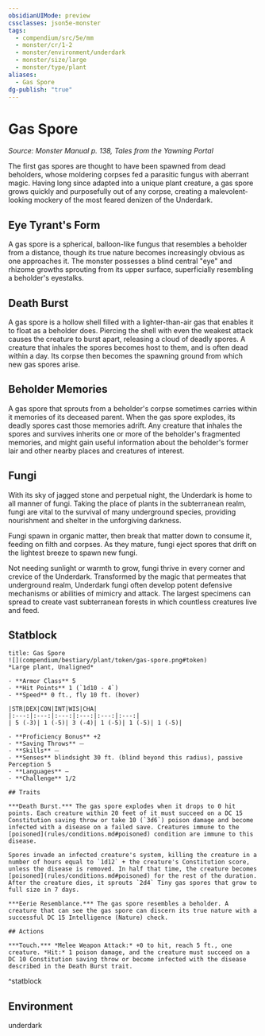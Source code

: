 ```yaml
---
obsidianUIMode: preview
cssclasses: json5e-monster
tags:
  - compendium/src/5e/mm
  - monster/cr/1-2
  - monster/environment/underdark
  - monster/size/large
  - monster/type/plant
aliases:
  - Gas Spore
dg-publish: "true"
---
```

# Gas Spore
*Source: Monster Manual p. 138, Tales from the Yawning Portal*  

The first gas spores are thought to have been spawned from dead beholders, whose moldering corpses fed a parasitic fungus with aberrant magic. Having long since adapted into a unique plant creature, a gas spore grows quickly and purposefully out of any corpse, creating a malevolent-looking mockery of the most feared denizen of the Underdark.

## Eye Tyrant's Form

A gas spore is a spherical, balloon-like fungus that resembles a beholder from a distance, though its true nature becomes increasingly obvious as one approaches it. The monster possesses a blind central "eye" and rhizome growths sprouting from its upper surface, superficially resembling a beholder's eyestalks.

## Death Burst

A gas spore is a hollow shell filled with a lighter-than-air gas that enables it to float as a beholder does. Piercing the shell with even the weakest attack causes the creature to burst apart, releasing a cloud of deadly spores. A creature that inhales the spores becomes host to them, and is often dead within a day. Its corpse then becomes the spawning ground from which new gas spores arise.

## Beholder Memories

A gas spore that sprouts from a beholder's corpse sometimes carries within it memories of its deceased parent. When the gas spore explodes, its deadly spores cast those memories adrift. Any creature that inhales the spores and survives inherits one or more of the beholder's fragmented memories, and might gain useful information about the beholder's former lair and other nearby places and creatures of interest.

## Fungi

With its sky of jagged stone and perpetual night, the Underdark is home to all manner of fungi. Taking the place of plants in the subterranean realm, fungi are vital to the survival of many underground species, providing nourishment and shelter in the unforgiving darkness.

Fungi spawn in organic matter, then break that matter down to consume it, feeding on filth and corpses. As they mature, fungi eject spores that drift on the lightest breeze to spawn new fungi.

Not needing sunlight or warmth to grow, fungi thrive in every corner and crevice of the Underdark. Transformed by the magic that permeates that underground realm, Underdark fungi often develop potent defensive mechanisms or abilities of mimicry and attack. The largest specimens can spread to create vast subterranean forests in which countless creatures live and feed.

## Statblock

```ad-statblock
title: Gas Spore
![](compendium/bestiary/plant/token/gas-spore.png#token)
*Large plant, Unaligned*

- **Armor Class** 5 
- **Hit Points** 1 (`1d10 - 4`)
- **Speed** 0 ft., fly 10 ft. (hover)

|STR|DEX|CON|INT|WIS|CHA|
|:---:|:---:|:---:|:---:|:---:|:---:|
| 5 (-3)| 1 (-5)| 3 (-4)| 1 (-5)| 1 (-5)| 1 (-5)|

- **Proficiency Bonus** +2
- **Saving Throws** ⏤
- **Skills** ⏤
- **Senses** blindsight 30 ft. (blind beyond this radius), passive Perception 5
- **Languages** —
- **Challenge** 1/2

## Traits

***Death Burst.*** The gas spore explodes when it drops to 0 hit points. Each creature within 20 feet of it must succeed on a DC 15 Constitution saving throw or take 10 (`3d6`) poison damage and become infected with a disease on a failed save. Creatures immune to the [poisoned](rules/conditions.md#poisoned) condition are immune to this disease.

Spores invade an infected creature's system, killing the creature in a number of hours equal to `1d12` + the creature's Constitution score, unless the disease is removed. In half that time, the creature becomes [poisoned](rules/conditions.md#poisoned) for the rest of the duration. After the creature dies, it sprouts `2d4` Tiny gas spores that grow to full size in 7 days.

***Eerie Resemblance.*** The gas spore resembles a beholder. A creature that can see the gas spore can discern its true nature with a successful DC 15 Intelligence (Nature) check.

## Actions

***Touch.*** *Melee Weapon Attack:* +0 to hit, reach 5 ft., one creature. *Hit:* 1 poison damage, and the creature must succeed on a DC 10 Constitution saving throw or become infected with the disease described in the Death Burst trait.
```
^statblock

## Environment

underdark